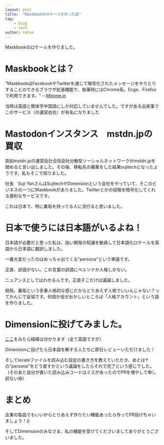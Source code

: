 ```yaml
---
layout: post
title:  "Maskbookのロケールを作った話"
tag:
    - blog
    - tech
author: natom
---
```

Maskbookのロケールを作りました。

# Maskbookとは？
"MaskbookはFacebookやTwitterを通じて暗号化されたメッセージをやりとりすることのできるブラウザ拡張機能で、執筆時にはChrome系、Ecge、Firefoxで利用できます。"
--[Mitome.in](https://mitome.in/sns/maskbook.html)

当時は英語と簡体字中国語にしか対応していませんでした。ですがある出来事でこのサービス（の運営会社）が有名になりました

# Mastodonインスタンス　mstdn.jpの買収

突如mstdn.jpの運営会社合同会社分散型ソーシャルネットワークがmstdn.jpを閉めると言い出しました。その後、移転先の募集をした結果sujitechとなったようです。私もそこで知りました。

社長　Suji YanさんはSujitechやDimensionという会社をやっていて、そこのビジネスの一つにMaskbookがありました。Twitterとかの投稿を暗号化してくれる便利なサービスです。

これは日本で、特に裏垢を持ってる人に流行ると思いました。

# 日本で使うには日本語がいるよね！
日本語が必要だと思った私は、拙い開発の知識を動員して日本語化ロケールを英語から日本語に翻訳しました。

一番大変だったのはめっちゃ出てくる"persona"という単語です。

正直、訳語がない。この言葉の訳語にペルソナか人格しかない。

ニュアンスとしてはわかるんです。正直そこだけは議論しました。

結局、裏垢という多重人格的な感じだからとりあえず人格でいいんじゃない？ってかんじで妥協です。何個か役がおかしいところは「人格アカウント」という語を作りました。

# Dimensionに投げてみました。

[ここ](https://github.com/DimensionDev/Maskbook/pull/1345)をみたら経緯は分かります（全て英語ですが）

Dimensionに投げたら日本語を解する人たちに即日レビューいただけました！

そしてlocaleファイルを読み込む設定の書き方を教えていただき、あとは↑の"persona"をどう直すかという議論をしたらそれで完了という感じでした。（そのあと自分が書いた読み込みコードはミスがあったのでPRを増やして申し訳ない😅）

# まとめ
企業の製品でもいいからとりあえず作りたい機能あったら作ってPR投げちゃいましょう！()

そしてDimensionのみなさま、私の機能を受けてくださいましてありがとうございました。